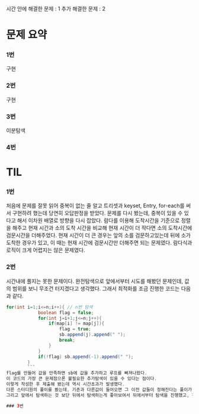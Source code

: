 시간 안에 해결한 문제 : 1
추가 해결한 문제 : 2

# 문제 요약

### 1번

구현

### 2번

구현

### 3번

이분탐색

### 4번



# TIL

### 1번
처음에 문제를 잘못 읽어 중복이 없는 줄 알고 트리셋과 keyset, Entry, for-each를 써서 구현하려 했는데 당연히 오답판정을 받았다.
문제를 다시 봤는데, 중복이 있을 수 있다고 해서 이차원 배열로 방향을 다시 잡았다. 람다를 이용해 도착시간을 기준으로 정렬을 해주고
현재 시간과 소의 도착 시간을 비교해 현재 시간이 더 작다면 소의 도착시간에 검문시간을 더해주었다.
현재 시간이 더 큰 경우는 앞의 소를 검문하고있는데 뒤에 소가 도착한 경우가 있고, 이 때는 현재 시간에 검문시간만 더해주면 되는 문제였다.
람다식과 로직이 크게 어렵지는 않은 문제였다.

### 2번
시간내에 풀지는 못한 문제이다.
완전탐색으로 앞에서부터 시도를 해봤던 문제인데, 값의 범위를 보니 무조건 터지겠다고 생각했다.
그래서 최적화를 조금 진행한 코드는 다음과 같다.
```java
for(int i=1;i<=n;i++){ // n번 탐색
            boolean flag = false;
            for(int j=i+1;j<=n;j++){
                if(map[i] != map[j]){
                    flag = true;
                    sb.append(j).append(" ");
                    break;
                }
            }
            if(!flag) sb.append(-1).append(" ");
        }
        ```
flag를 만들어 값을 만족하면 sb에 값을 추가하고 루프를 빠져나왔다.
이 코드의 가장 큰 문제점으론 불필요한 추가탐색이 있을 수 있다는 점이다.
이렇게 작성한 후 제출해 봤는데 역시 시간초과가 발생했다.
다른 스터디원의 풀이를 봤는데, 기존과 다른값이 들어오면 그 이전 값들이 정해진다는 풀이가 가장 정해같았고, 그 로직을 생각하며 코드를 구현했다.
그리고 앞에서 탐색하는 것 보단 뒤에서 탐색하는게 좋아보여서 뒤에서부터 탐색을 진행했고, 정답판정을 받았다.

### 3번
